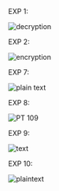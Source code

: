 EXP 1:

![decryption](https://github.com/janumavilla/CSA5109-Cryptography-and-network-security/assets/112294762/02b4c84e-20f4-4fdc-9973-db0d331d11f5)

EXP 2:

![encryption](https://github.com/janumavilla/CSA5109-Cryptography-and-network-security/assets/112294762/e4438b54-bcf0-4309-acbc-a8af8e37987e)

EXP 7:

![plain text](https://github.com/janumavilla/CSA5109-Cryptography-and-network-security/assets/112294762/69bbf00b-ef7c-42b9-b54d-98991e78a83b)

EXP 8:

![PT 109](https://github.com/janumavilla/CSA5109-Cryptography-and-network-security/assets/112294762/9c940e0e-325f-4ec5-86c5-c0a4b922ae5e)

EXP 9:

![text](https://github.com/janumavilla/CSA5109-Cryptography-and-network-security/assets/112294762/c34ce110-ce8d-49a3-bb34-1433ca9f89e5)

EXP 10:

![plaintext](https://github.com/janumavilla/CSA5109-Cryptography-and-network-security/assets/112294762/f048b10c-1b62-42b2-ae9f-84ae9887c35c)





